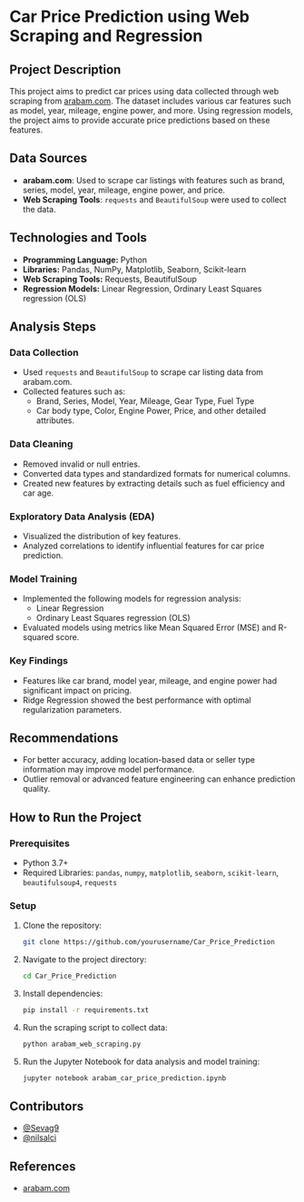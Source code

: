 # Car Price Prediction using Web Scraping and Regression

## Project Description
This project aims to predict car prices using data collected through web scraping from [arabam.com](https://www.arabam.com). The dataset includes various car features such as model, year, mileage, engine power, and more. Using regression models, the project aims to provide accurate price predictions based on these features.

## Data Sources
- **arabam.com**: Used to scrape car listings with features such as brand, series, model, year, mileage, engine power, and price.
- **Web Scraping Tools**: `requests` and `BeautifulSoup` were used to collect the data.

## Technologies and Tools
- **Programming Language:** Python
- **Libraries:** Pandas, NumPy, Matplotlib, Seaborn, Scikit-learn
- **Web Scraping Tools:** Requests, BeautifulSoup
- **Regression Models:** Linear Regression, Ordinary Least Squares regression (OLS)

## Analysis Steps
### Data Collection
- Used `requests` and `BeautifulSoup` to scrape car listing data from arabam.com.
- Collected features such as:
  - Brand, Series, Model, Year, Mileage, Gear Type, Fuel Type
  - Car body type, Color, Engine Power, Price, and other detailed attributes.
 
### Data Cleaning
- Removed invalid or null entries.
- Converted data types and standardized formats for numerical columns.
- Created new features by extracting details such as fuel efficiency and car age.

### Exploratory Data Analysis (EDA)
- Visualized the distribution of key features.
- Analyzed correlations to identify influential features for car price prediction.

### Model Training
- Implemented the following models for regression analysis:
  - Linear Regression
  - Ordinary Least Squares regression (OLS)
- Evaluated models using metrics like Mean Squared Error (MSE) and R-squared score.

### Key Findings
- Features like car brand, model year, mileage, and engine power had significant impact on pricing.
- Ridge Regression showed the best performance with optimal regularization parameters.

## Recommendations
- For better accuracy, adding location-based data or seller type information may improve model performance.
- Outlier removal or advanced feature engineering can enhance prediction quality.

## How to Run the Project
### Prerequisites
- Python 3.7+
- Required Libraries: `pandas`, `numpy`, `matplotlib`, `seaborn`, `scikit-learn`, `beautifulsoup4`, `requests`

### Setup
1. Clone the repository:
   ```bash
   git clone https://github.com/yourusername/Car_Price_Prediction
   ```
2. Navigate to the project directory:
   ```bash
   cd Car_Price_Prediction
   ```
3. Install dependencies:
   ```bash
   pip install -r requirements.txt
   ```
4. Run the scraping script to collect data:
   ```bash
   python arabam_web_scraping.py
   ```
5. Run the Jupyter Notebook for data analysis and model training:
   ```bash
   jupyter notebook arabam_car_price_prediction.ipynb
   ``` 

## Contributors
- [@Sevag9](https://github.com/Sevag9)
- [@nilsalci](https://github.com/nilsalci)

## References
- [arabam.com](https://www.arabam.com)


